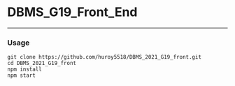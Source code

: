 # DBMS_G19_Front_End
---

### Usage
```
git clone https://github.com/huroy5518/DBMS_2021_G19_front.git
cd DBMS_2021_G19_front
npm install
npm start
```